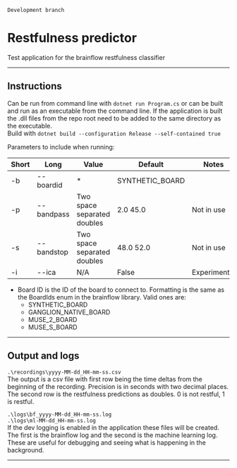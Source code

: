 ```
Development branch
```

# Restfulness predictor

Test application for the brainflow restfulness classifier

---

## Instructions

Can be run from command line with `dotnet run Program.cs` or can be built and run as an executable from the command
line. If the application is built the .dll files from the repo root need to be added to the same directory as the
executable.  
Build with `dotnet build --configuration Release --self-contained true`

Parameters to include when running:

| Short | Long       | Value                       | Default         | Notes        |
|-------|------------|-----------------------------|-----------------|--------------|
| -b    | --boardid  | *                           | SYNTHETIC_BOARD |              |
| -p    | --bandpass | Two space separated doubles | 2.0 45.0        | Not in use   |
| -s    | --bandstop | Two space separated doubles | 48.0 52.0       | Not in use   |
| -i    | --ica      | N/A                         | False           | Experimental |

* Board ID is the ID of the board to connect to. Formatting is the same as the BoardIds enum in the brainflow
  library. Valid ones are:
    * SYNTHETIC_BOARD
    * GANGLION_NATIVE_BOARD
    * MUSE_2_BOARD
    * MUSE_S_BOARD

---

## Output and logs

`.\recordings\yyyy-MM-dd_HH-mm-ss.csv`  
The output is a csv file with first row being the time deltas from the beginning of the recording. Precision is in
seconds with two decimal places. The second row is the restfulness predictions as doubles. 0 is not restful, 1 is
restful.

`.\logs\bf_yyyy-MM-dd_HH-mm-ss.log`  
`.\logs\ml-MM-dd_HH-mm-ss.log`  
If the dev logging is enabled in the application these files will be created. The first is the brainflow log and the
second is the machine learning log. These are useful for debugging and seeing what is happening in the background.

---
